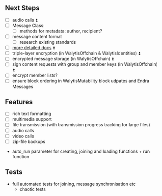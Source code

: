 ## Next Steps
- [ ] audio calls ⏫ 
- [ ] Message Class:
	- [ ] methods for metadata: author, recipient?
- [ ] message content format
    - [ ] research existing standards
- [ ] [more detailed docs](obsidian://open?vault=Waly&file=WalyTechDocs%2FEndra%2FToDo) ⏫ 
- [ ] triple-layer encryption (in WalytisOffchain & WalytisIdentities) ⏫ 
- [ ] encrypted message storage (in WalytisOffchain) ⏫ 
- [ ] sign content requests with group and member keys (in WalytisOffchain) ⏫
- [ ] encrypt member lists?
- [ ] ensure block ordering in WalytisMutability block udpates and Endra Messages

## Features

- [ ] rich text formatting
- [ ] multimedia support
- [ ] file transmission (with transmission progress tracking for large files)
- [ ] audio calls
- [ ] video calls
- [ ] zip-file backups

- auto_run parameter for creating, joining and loading functions + run function

## Tests
- full automated tests for joining, message synchronisation etc
  - chaotic tests
